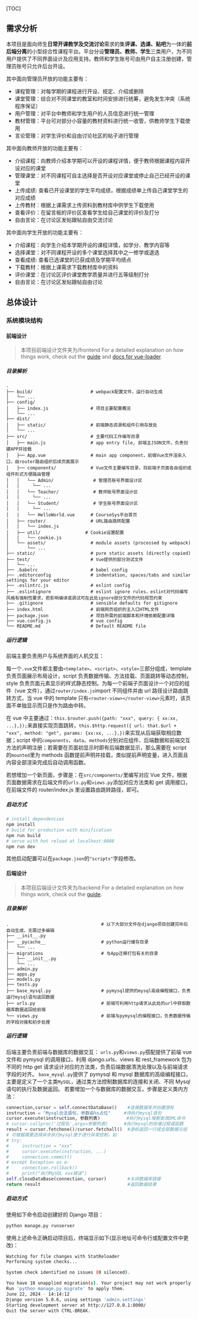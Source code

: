 [TOC]

## 需求分析

本项目是面向师生**日常开课教学及交流讨论**需求的集**评课、选课、贴吧**为一体的**前后端分离**的小型综合性课程平台。平台分设**管理员、教师、学生**三类用户，为不同用户提供了不同界面设计及应用支持。教师和学生账号可由用户自主注册创建，管理员账号只允许后台开设。

其中面向管理员开放的功能主要有：

- 课程管理：对每学期的课程进行开设、规定、介绍或删除
- 课堂管理：综合对不同课堂的教室和时间安排进行统筹，避免发生冲突（系统程序保证）
- 用户管理：对平台中教师和学生用户的人员信息进行统一管理
- 教材管理：平台可对部分小容量的教材资料进行统一收管，供教师学生下载使用
- 言论管理：对学生评价和自由讨论社区的帖子进行管理

其中面向教师开放的功能主要有：

- 介绍课程：向教师介绍本学期可以开设的课程详情，便于教师根据课程内容开设对应的课堂
- 管理课堂：对不同课程可自主选择是否开设对应课堂或停止自己已经开设的课堂
- 上传成绩: 查看已开设课堂的学生平均成绩，根据成绩单上传自己课堂学生的对应成绩
- 上传教材：根据上课需求上传资料到教材库中供学生下载使用
- 查看评价：在留言板的评价区查看学生给自己课堂的评价及打分
- 自由言论：在讨论区发帖跟帖自由交流讨论

其中面向学生开放的功能主要有：

- 介绍课程：向学生介绍本学期开设的课程详情，如学分、教学内容等
- 选择课堂：对不同课程开设的多个课堂选择其中之一修学或退选
- 查看成绩: 查看已选课堂的已获成绩及学期平均绩点
- 下载教材：根据上课需求下载教材库中的资料
- 评价课堂：在讨论区评价课堂教学质量并进行五等级制打分
- 自由言论：在讨论区发帖跟帖自由讨论

## 总体设计

### 系统模块结构

#### 前端设计

> 本项目前端设计文件夹为/frontend
> For a detailed explanation on how things work, check out the [guide](http://vuejs-templates.github.io/webpack/) and [docs for vue-loader](http://vuejs.github.io/vue-loader).

##### 目录解析

```
.
├── build/                      # webpack配置文件，运行自动生成
│   └── ...
├── config/
│   ├── index.js                # 项目主要配置概览
│   └── ...
├── dist/
│   ├── static/                 # 前端静态资源和组件引用存放处
│   └── ...
├── src/                        # 主要代码工作编写目录
│   ├── main.js                 # app entry file, 前端主JSON文件，负责创建APP并挂载
│   ├── App.vue                 # main app component，前端Vue文件渲染入口，由router路由组织后续页面展示
│   ├── components/             # Vue文件主要编写目录，将前端子页面各自组织成组件形式方便路由管理
│   │   └── Admin/               # 管理员账号界面设计区
|   |     └── ...
│   │   └── Teacher/             # 教师账号界面设计区
|   |     └── ...
│   │   └── Student/             # 学生账号界面设计区
|   |     └── ...
│   |   └── HelloWorld.vue      # CourseSys平台首页
│   ├── router/                 # URL路由跳转配置
│   |   └── index.js
│   ├── util/                 # Cookie设置配置
│   |   └── cookie.js
│   └── assets/                 # module assets (processed by webpack)
│       └── ...
├── static/                     # pure static assets (directly copied)
├── test/                       # Vue提供的部分测试文件
│   └── ...
├── .babelrc                    # babel config
├── .editorconfig               # indentation, spaces/tabs and similar settings for your editor
├── .eslintrc.js                # eslint config
├── .eslintignore               # eslint ignore rules，eslint对代码编写风格有强制性要求，若影响编译或调试可在此处ignore部分文件的代码规范约束
├── .gitignore                  # sensible defaults for gitignore
├── index.html                  # 前端网页组织的主入口HTML文件
├── package.json                # 项目所需的前端脚本和环境依赖配置详情
├── vue.config.js               # vue config
└── README.md                   # Default README file
```

##### 运行逻辑

前端主要负责用户与系统界面的人机交互：

每一个`.vue`文件都主要由`<template>`、`<script>`、`<style>`三部分组成，template 负责页面展示布局设计，script 负责数据传输、方法挂载、页面跳转等动态控制，style 负责页面元素显示的样式静态控制。为每一个前端子页面设计一个对应的组件（vue 文件），通过`router/index.js`import 不同组件并由 url 路径设计路由跳转方式，当 vue 中的 template 只有`<router-view></router-view>`元素时，该页面不单独显示而只是作为路由中转。

在 vue 中主要通过：`this.$router.push({path: "xxx", query: { xx:xx, ...},});`来直接实现页面跳转，`this.$http.request({ url: that.$url + "xxx", method: "get", params: {xx:xx, ...},})`来实现从后端获取相应数据；script 中的`components`、`data`、`methods`分别对应组件、后端数据和前端交互方法的声明注册；若需要在页面初显示时即有后端数据显示，那么需要在 script 的`mounted`里为 methods 函数提前声明并挂载，类似提前声明变量，进入页面且内容全部渲染完成后自动调用函数。

若想增加一个新页面，步骤是：在`src/components/`里编写对应 Vue 文件，根据页面数据需求在后端文件的`urls.py`和`views.py`添加对应方法类和 get 调用接口，在前端文件的 router/index.js 里设置路由跳转路径，即可。

##### 启动方式

```bash
# install dependencies
npm install
# build for production with minification
npm run build
# serve with hot reload at localhost:8080
npm run dev
```

其他启动配置可以在`package.json`的`"scripts"`字段修改。

#### 后端设计

> 本项目后端设计文件夹为/backend
> For a detailed explanation on how things work, check out the [guide](https://vscode.github.net.cn/docs/python/tutorial-django).

##### 目录解析

```
.                                   # 以下大部分文件在django项目创建完毕后自动生成，无需过多编辑
├── __init__.py
├── __pycache__                     # python运行缓存目录
│   └── ...
├── migrations                      # 与App迁移打包有关的目录
│   ├── __init__.py
│   └── ...
├── admin.py
├── apps.py
├── models.py
├── tests.py
├── base_mysql.py                   # pymysql提供的mysql高级编程接口，负责运行mysql语句返回数据
├── urls.py                         # 前端可利用http请求从此处的url中获取数据库数据返回给前端
└── views.py                        # 前端与pymysql的编程接口，负责数据传输的字段对接和初步处理
```

##### 运行逻辑

后端主要负责前端与数据库的数据交互：
`urls.py`和`views.py`搭配提供了前端 vue 文件和 pymysql 的调用接口，利用 django.urls、views 和 rest_framework 包为不同的 http get 请求设计对应的方法类，负责后端数据清洗处理以及与前端请求字段的对齐。
`base_mysql.py`提供了 pymysql 和 mysql 数据库的高级编程接口，主要是定义了一个主类`MySQL`，通过类方法控制数据库的连接和关闭、不同 Mysql 语句的执行及数据返回。
若要增加一个与数据库的数据交互，步骤是定义类内方法：

```python
connection,cursor = self.connectDataBase()    #连接数据库并创建游标
instruction = "Mysql合法语句，参数由%s占位"     #待执行mysql语句
cursor.execute(instruction, 参数列表)          #执行mysql增删查改DML命令
# cursor.callproc('过程名',args=参数列表)      #执行mysql的存储过程或函数
result = cursor.fetchone()/cursor.fetchall()  #游标返回一行或全部数据元组
# 可根据需要选择异步执行mysql便于进行异常控制，如
# try:
#     instruction = "xxx"
#     cursor.execute(instruction, ...)
#     connection.commit()
# except Exception as e:
#     connection.rollback()
#     print("执行MySQL xxx错误")
self.closeDataBase(connection, cursor)        #关闭数据库链接
return result                                 #返回数据结果
```

##### 启动方式

使用如下命令启动创建好的 Django 项目：

```bash
python manage.py runserver
```

使用上述命令正确启动项目后，终端显示如下(显示地址可命令行或配置文件中更改)：

```bash
Watching for file changes with StatReloader
Performing system checks...

System check identified no issues (0 silenced).

You have 18 unapplied migration(s). Your project may not work properly until you apply the migrations for app(s): admin, auth, contenttypes, sessions.
Run 'python manage.py migrate' to apply them.
June 22, 2024 - 14:14:12
Django version 5.0.6, using settings 'admin.settings'
Starting development server at http://127.0.0.1:8000/
Quit the server with CTRL-BREAK.
```